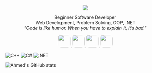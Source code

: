 <p align="center">
  <img src="https://readme-typing-svg.herokuapp.com?size=30&duration=4000&color=00FF00&center=true&vCenter=true&width=500&lines=Ahmed+Raafat" />
</p>


<p align="center">
  Beginner Software Developer <br>
  Web Development, Problem Solving, OOP, .NET <br>
  <i>"Code is like humor. When you have to explain it, it’s bad."</i>
</p>


<p align="center">
  <a href="https://t.me/ahmaadrafatt" target="_blank">
    <img src="https://cdn.jsdelivr.net/gh/simple-icons/simple-icons/icons/telegram.svg" width="40" height="40" style="fill:#0088cc; border-radius:10px;"/>
  </a>
  <a href="https://wa.me/201288208895" target="_blank">
    <img src="https://cdn.jsdelivr.net/gh/simple-icons/simple-icons/icons/whatsapp.svg" width="40" height="40" style="fill:#25D366; border-radius:10px;"/>
  </a>
  <a href="https://instagram.com/ahmaadraafatt" target="_blank">
    <img src="https://cdn.jsdelivr.net/gh/simple-icons/simple-icons/icons/instagram.svg" width="40" height="40" style="fill:#E4405F; border-radius:10px;"/>
  </a>
  <a href="https://discord.gg/ahmaadrafatt" target="_blank">
    <img src="https://cdn.jsdelivr.net/gh/simple-icons/simple-icons/icons/discord.svg" width="40" height="40" style="fill:#5865F2; border-radius:10px;"/>
  </a>
</p>





![C++](https://img.shields.io/badge/Code-C++-black?logo=cplusplus) 
![C#](https://img.shields.io/badge/Code-CSharp-black?logo=csharp) 
![.NET](https://img.shields.io/badge/Framework-.NET-green?logo=dotnet)



![Ahmed's GitHub stats](https://github-readme-stats.vercel.app/api?username=AhmedRaafat&show_icons=true&theme=merko)

